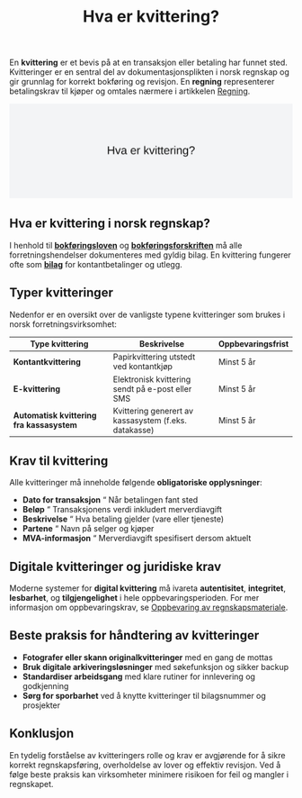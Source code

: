 ﻿---
title: "Hva er kvittering?"
seoTitle: "Kvittering | Krav, innhold og bruk som bilag"
description: 'En kvittering er et bevis på at en betaling er gjennomført. Den dokumenterer transaksjonen for bokføring og oppfyller krav i bokføringsregelverket, med opplysninger som dato, beløp, MVA og partene i handelen.'
summary: "Hva en kvittering er, hvilke krav som gjelder og hvordan den brukes som bilag i regnskap."
---

En **kvittering** er et bevis på at en transaksjon eller betaling har funnet sted. Kvitteringer er en sentral del av dokumentasjonsplikten i norsk regnskap og gir grunnlag for korrekt bokføring og revisjon. En **regning** representerer betalingskrav til kjøper og omtales nærmere i artikkelen [Regning](/blogs/regnskap/regning "Regning i Norsk Regnskap - Guide til Regning, Regnskapskrav og Forskjell fra Faktura").

![Hva er kvittering?](kvittering-image.svg)

## Hva er kvittering i norsk regnskap?

I henhold til **[bokføringsloven](/blogs/regnskap/hva-er-bokforingsloven "Hva er Bokføringsloven? Krav, Regler og Praktisk Veiledning")** og **[bokføringsforskriften](/blogs/regnskap/hva-er-bokforingsforskriften "Hva er Bokføringsforskriften? Komplett Guide til Norske Bokføringskrav og Regler")** må alle forretningshendelser dokumenteres med gyldig bilag. En kvittering fungerer ofte som **[bilag](/blogs/regnskap/hva-er-bilag "Hva er Bilag? Komplett Guide til Regnskapsbilag")** for kontantbetalinger og utlegg.

## Typer kvitteringer

Nedenfor er en oversikt over de vanligste typene kvitteringer som brukes i norsk forretningsvirksomhet:

| **Type kvittering**                       | **Beskrivelse**                                         | **Oppbevaringsfrist** |
|---------------------------------------------|---------------------------------------------------------|-----------------------|
| **Kontantkvittering**                       | Papirkvittering utstedt ved kontantkjøp                 | Minst 5 år            |
| **E-kvittering**                             | Elektronisk kvittering sendt på e-post eller SMS        | Minst 5 år            |
| **Automatisk kvittering fra kassasystem**   | Kvittering generert av kassasystem (f.eks. datakasse)   | Minst 5 år            |

## Krav til kvittering

Alle kvitteringer må inneholde følgende **obligatoriske opplysninger**:

* **Dato for transaksjon** “ Når betalingen fant sted
* **Beløp** “ Transaksjonens verdi inkludert merverdiavgift
* **Beskrivelse** “ Hva betaling gjelder (vare eller tjeneste)
* **Partene** “ Navn på selger og kjøper
* **MVA-informasjon** “ Merverdiavgift spesifisert dersom aktuelt

## Digitale kvitteringer og juridiske krav

Moderne systemer for **digital kvittering** må ivareta **autentisitet**, **integritet**, **lesbarhet**, og **tilgjengelighet** i hele oppbevaringsperioden. For mer informasjon om oppbevaringskrav, se [Oppbevaring av regnskapsmateriale](/blogs/regnskap/oppbevaring-av-regnskapsmateriale "Oppbevaring av Regnskapsmateriale - Krav og frister").

## Beste praksis for håndtering av kvitteringer

* **Fotografer eller skann originalkvitteringer** med en gang de mottas
* **Bruk digitale arkiveringsløsninger** med søkefunksjon og sikker backup
* **Standardiser arbeidsgang** med klare rutiner for innlevering og godkjenning
* **Sørg for sporbarhet** ved å knytte kvitteringer til bilagsnummer og prosjekter

## Konklusjon

En tydelig forståelse av kvitteringers rolle og krav er avgjørende for å sikre korrekt regnskapsføring, overholdelse av lover og effektiv revisjon. Ved å følge beste praksis kan virksomheter minimere risikoen for feil og mangler i regnskapet.










